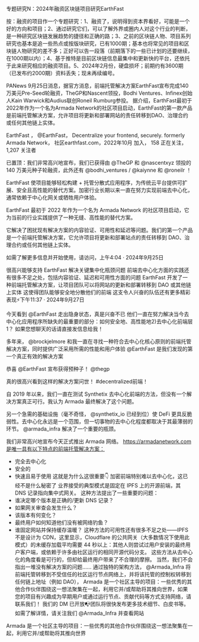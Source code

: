 专题研究N：2024年融资区块链项目研究EarthFast



按：融资的项目作一个专题研究：1、融资了，说明得到资本界看好，可能是一个好的方向和项目；2、通过研究它们，可以了解外界或圈内人对这个行业的判断，是一种研究区块链发展趋势的捷径和正确的路；3、之前的区块链人物、项目系列研究也基本是追一些热点或按版块研究，已有1000期；基本也将常见的项目和区块链人物研究的差不多；正好可以告一段落（前期落下的一些已计划的还要继续，在1000期以内）；4、基于推特是目前区块链信息最集中和更新快的平台，还依托于此来研究相应的融资项目。5、2024年2月份，硬盘损坏；前期约有3600期（已发布约2000期）资料丢失；现未再续编号。


PANews 9月25日消息，据官方消息，前端托管解决方案EarthFast宣布完成140万美元Pre-Seed轮融资，TheGP和Nascent领投，Bodhi Ventures、Infinex创始人Kain Warwick和Audius联创Roneil Rumburg参投。
据介绍，EarthFast最初于2022年作为一个名为Armada Network的社区项目启动，EarthFast的第一款产品是前端托管解决方案，允许项目将更新和部署网站的责任转移到DAO、治理合约或任何其他链上实体。

EarthFast
，
@EarthFast，
Decentralize your frontend, securely. 
formerly Armada Network，
社区earthfast.com，2022年10月 加入，
158 正在关注，
1,207 关注者


已置顶：我们非常高兴地宣布，我们已获得由
@TheGP
和
@nascentxyz
领投的 140 万美元种子轮融资，此外还有
@bodhi_ventures
 / 
@kaiynne
和
@roneilr
 ！

EarthFast 使项目能够轻松构建 + 托管分散式应用程序，为传统云平台提供可扩展、安全且高性能的替代方案。加密行业长期以来一直在努力实现前端去中心化，通常依赖于中心化网关或牺牲用户体验。

EarthFast 最初于 2022 年作为一个名为 Armada Network 的社区项目启动，它为当前的行业实践提供了一种无缝、高性能的替代方案。

它解决了困扰现有解决方案的内容验证、可用性和延迟等问题。我们的第一个产品是一个前端托管解决方案，它允许项目将更新和部署站点的责任转移到 DAO、治理合约或任何其他链上实体。

如需了解更多信息并开始使用，请访问，上午4:04 · 2024年9月25日

很高兴能够支持 EarthFast 解决关键集中化瓶颈问题
前端去中心化方面的实践还有很多不足之处，包括内容验证、延迟和可用性方面的问题
EarthFast 开发了一种前端托管解决方案，让项目团队可以将网站的更新和部署转移到 DAO 或其他链上实体
这使得团队能够安全地分散他们的前端
这支令人兴奋的队伍还有更多精彩表现⚡️下午11:37 · 2024年9月27日

今天看到
@EarthFast
走出隐身状态，真是兴奋不已
他们一直在努力解决当今去中心化应用程序所缺失的最重要的部分：如何安全地、高性能地2)去中心化前端层 1？
如果您想聊天的话请直接发信息给我！

多年来， 
@brockjelmore
和我一直在寻找一种符合去中心化核心原则的前端托管解决方案，同时提供广泛采用所需的性能和用户体验
@EarthFast
是我们发现的第一个真正有效的解决方案

恭喜
@EarthFast
宣布获得预种子！ 
@thegp

真的很高兴看到这样的解决方案问世！ #decentralized前端！

自 2019 年以来，我们一直在测试 Synthetix 去中心化前端的方法，但没有一个解决方案真正可行。我认为 Armada 最终解决了这个问题。

另一个急需的基础设施（毫不奇怪， 
@synthetix_io
已经到位）使 DeFi 更具反脆弱性。去中心化永远是一个范围，但一切事物的去中心化程度都取决于其最薄弱的环节。 
@armada_infra
解决了一个重要的瓶颈。

我们非常高兴地宣布今天正式推出 Armada 网络。
https://armadanetwork.com是唯一具有以下特点的前端托管解决方案：
- 完全去中心化
- 安全的
- 快速且易于使用
这就是为什么这很重要👇
加密前端特别难以去中心化，这已经不是什么秘密了
业界接受的典型模式是固定在 IPFS 上的开源前端，其 DNS 记录指向集中式网关。
这种方法提出了一些重要的问题：
- 谁决定哪个版本是正确的/更新 DNS 记录？
- 如果网关审查会发生什么？
- 该版本有何变化？
- 最终用户如何知道他们没有被网络钓鱼？
- 谁固定网站并保持缓存温暖？
这种方法的可用性还有很多不足之处——IPFS 不是设计为 CDN，这里显示，Cloudflare 的公共网关（大多数情况下使用此模式）的未缓存加载平均需要 44 秒以上：其他人则尝试过用户安装的最终用户客户端，或依赖于许多由社区运行的相同开源代码分支。
这些方法从去中心化的角度看是可行的，但却给最终用户带来了不合理的摩擦。
当然，我们不会指出一堆没有解决方案的问题……
通过独特的架构方法， 
@Armada_Infra
将前端托管转移到不受信任的社区运行节点网络上，并将该托管的控制权转移到任何链上地址（例如 DAO），
Armada 是一个社区主导的项目：一些优秀的其他合作伙伴围绕这一想法聚集在一起，利用它并​​/或帮助将其推向世界，如果您的项目有兴趣成为早期用户或通过运行节点、贡献代码等方式支持网络，请联系我们！
我们的 DM 已开放📭团队将很快发布更多技术细节、白皮书等。如需了解详情，请关注我们
@Armada_Infra
并查看网站

Armada 是一个社区主导的项目：一些优秀的其他合作伙伴围绕这一想法聚集在一起，利用它并​​/或帮助将其推向世界
